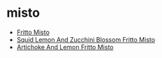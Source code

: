 # misto

 * [Fritto Misto](../../index/f/fritto-misto-352490.json)
 * [Squid Lemon And Zucchini Blossom Fritto Misto](../../index/s/squid-lemon-and-zucchini-blossom-fritto-misto.json)
 * [Artichoke And Lemon Fritto Misto](../../index/a/artichoke-and-lemon-fritto-misto.json)
